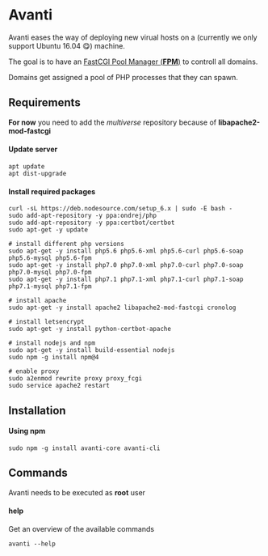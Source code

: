 # Avanti
Avanti eases the way of deploying new virual hosts on a (currently we only support Ubuntu 16.04 😋) machine.

The goal is to have an [FastCGI Pool Manager (**FPM**)](https://secure.php.net/manual/en/install.fpm.php) to controll all domains.

Domains get assigned a pool of PHP processes that they can spawn.

## Requirements
**For now** you need to add the _multiverse_ repository because of **libapache2-mod-fastcgi**

#### Update server
```
apt update
apt dist-upgrade
```

#### Install required packages
```
curl -sL https://deb.nodesource.com/setup_6.x | sudo -E bash -
sudo add-apt-repository -y ppa:ondrej/php
sudo add-apt-repository -y ppa:certbot/certbot
sudo apt-get -y update

# install different php versions
sudo apt-get -y install php5.6 php5.6-xml php5.6-curl php5.6-soap php5.6-mysql php5.6-fpm
sudo apt-get -y install php7.0 php7.0-xml php7.0-curl php7.0-soap php7.0-mysql php7.0-fpm
sudo apt-get -y install php7.1 php7.1-xml php7.1-curl php7.1-soap php7.1-mysql php7.1-fpm

# install apache
sudo apt-get -y install apache2 libapache2-mod-fastcgi cronolog

# install letsencrypt
sudo apt-get -y install python-certbot-apache

# install nodejs and npm
sudo apt-get -y install build-essential nodejs
sudo npm -g install npm@4

# enable proxy
sudo a2enmod rewrite proxy proxy_fcgi
sudo service apache2 restart
```

## Installation
#### Using npm
```
sudo npm -g install avanti-core avanti-cli
```

## Commands
Avanti needs to be executed as **root** user
#### help
Get an overview of the available commands
```
avanti --help
```
